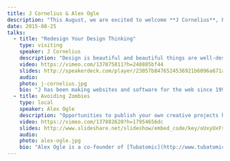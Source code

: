 ```yaml
---
title: J Cornelius & Alex Ogle
description: "This August, we are excited to welcome **J Cornelius**, President of Nine Labs, to our fair city. J will discuss how design is about more the aesthetics. He will be joined by Tubatomic’s **Alex Ogle**, who will be talking about personal projects as a vehicle for staying creative."
date: 2015-08-25
talks:
  - title: "Redesign Your Design Thinking"
    type: visiting
    speaker: J Cornelius
    description: "Design is beautiful and beautiful things are well-designed. While this is true, it isn’t the whole truth—aesthetics definitely are NOT everything. Sometimes the best design isn’t what you think, and we need to leave our design aesthetic ego at the door and focus on positive outcomes for the user. This talk will challenge your assumptions about what great design is, and discuss ideas about how we can be better designers by focusing on process, function, and outcomes instead of visuals."
    video: https://vimeo.com/137875811?h=248885bf44
    slides: http://speakerdeck.com/player/23057b8476524536921b6096a671a043
    audio: 
    photo: j-cornelius.jpg
    bio: "J has been making websites and software for the web since 1998, and has been credited with creating several software features web designers and developers take for granted today. He's passionate about efficient, usable, aesthetically pleasing design. He is the President of [Nine Labs](http://ninelabs.com/), an experience and strategy consultancy where he works with companies far and wide to improve their products and services. He's also the President of the [Atlanta Web Design Group](http://www.awdg.org/), and founder of the [Web Afternoon](http://webafternoon.com/) conference series."
  - title: Avoiding Zombies
    type: local
    speaker: Alex Ogle
    description: "Opportunities to publish your own creative projects has never been easier. The only obstacles we face are the ones we create in our own minds. Artist and designer Alex Ogle discusses how to stay motivated throughout the creative process and avoid being a creative zombie."
    video: https://vimeo.com/137882620?h=17954656dc
    slides: http://www.slideshare.net/slideshow/embed_code/key/oUxyUxFsxlBlEZ
    audio: 
    photo: alex-ogle.jpg
    bio: "Alex Ogle is a co-founder of [Tubatomic](http://www.tubatomic.com/) and a visual storyteller. He has had several successful Kickstarter projects and illustrates a comic book series called “Midnight over Stellar City” for Action Lab Entertainment. His past projects include illustrating Spider-Man and Captain America toy box art, the animated online series “Jonni Nitro”, and the comic book “The Iliad” from Amaze Ink."
---
```


